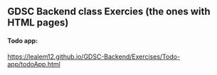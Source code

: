 ## GDSC Backend class Exercies (the ones with HTML pages)

#### Todo app:
https://lealem12.github.io/GDSC-Backend/Exercises/Todo-app/todoApp.html
